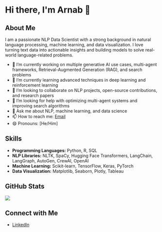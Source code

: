 # Hi there, I'm Arnab 👋

## About Me
I am a passionate NLP Data Scientist with a strong background in natural language processing, machine learning, and data visualization. I love turning text data into actionable insights and building models to solve real-world language-related problems.

- 🔭 I’m currently working on multiple generative AI use cases, multi-agent frameworks, Retrieval-Augmented Generation (RAG), and search problems
- 🌱 I’m currently learning advanced techniques in deep learning and reinforcement learning
- 👯 I’m looking to collaborate on NLP projects, open-source contributions, and research papers
- 🤔 I’m looking for help with optimizing multi-agent systems and improving search algorithms
- 💬 Ask me about NLP, machine learning, and data science
- 📫 How to reach me: [Email](mailto:arnab.khareh@gmail.com)
- 😄 Pronouns: [He/Him]

## Skills
- **Programming Languages:** Python, R, SQL
- **NLP Libraries:** NLTK, SpaCy, Hugging Face Transformers, LangChain, LangGraph, AutoGen, CrewAI, OpenAI
- **Machine Learning:** Scikit-learn, TensorFlow, Keras, PyTorch
- **Data Visualization:** Matplotlib, Seaborn, Plotly, Tableau

## GitHub Stats
<picture>
  <source
    srcset="https://github-readme-stats.vercel.app/api?username=arnabkhare-el&show_icons=true&theme=dark"
    media="(prefers-color-scheme: dark)"
  />
  <source
    srcset="https://github-readme-stats.vercel.app/api?username=arnabkhare-el&show_icons=true"
    media="(prefers-color-scheme: light), (prefers-color-scheme: no-preference)"
  />
  <img src="https://github-readme-stats.vercel.app/api?username=arnabkhare-el&show_icons=true" />
</picture>

## Connect with Me
- [LinkedIn](https://www.linkedin.com/in/kharearnab/)
